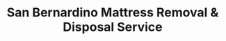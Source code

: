 ---
layout: location.njk
title: San Bernardino Mattress Removal & Disposal Service
description: Professional mattress removal in San Bernardino, CA. Next-day pickup  Licensed, insured, and eco-friendly. Serving 16 neighborhoods across the Inland Empire.
permalink: /mattress-removal/california/san-bernardino/
city: San Bernardino
state: California
stateSlug: california
tier: 2
coordinates:
  lat: 34.1083
  lng: -117.2898
pricing:
  startingPrice: 125
  single: 125
  queen: 125  
  king: 135
  boxSpring: 30
neighborhoods:
  - name: Verdemont Heights
    zipCodes: [92407]
  - name: Muscoy
    zipCodes: [92407] 
  - name: Del Rosa
    zipCodes: [92404]
  - name: Arrowhead Springs
    zipCodes: [92414]
  - name: University District
    zipCodes: [92407]
  - name: Central City
    zipCodes: [92401, 92410]
  - name: Highland
    zipCodes: [92346]
  - name: North Park
    zipCodes: [92405]
  - name: Westside
    zipCodes: [92411]
  - name: East Highlands
    zipCodes: [92404]
  - name: Baseline
    zipCodes: [92410]
  - name: Devore Heights
    zipCodes: [92407]
  - name: Shandin Hills
    zipCodes: [92407]
  - name: Cable Canyon
    zipCodes: [92405]
  - name: Kendall Drive
    zipCodes: [92407]
  - name: Rosena Ranch
    zipCodes: [92407]
zipCodes:
  - 92401
  - 92404
  - 92405
  - 92407
  - 92410
  - 92411
  - 92414
  - 92346
recyclingPartners:
  - Bye Bye Mattress Program locations
  - Republic Services facilities
  - Waste Management Inc. processing centers
localRegulations: San Bernardino County requires proper disposal of mattresses through licensed waste management companies or approved recycling facilities. The California Bye Bye Mattress program provides free recycling through designated drop-off locations throughout the region.
nearbyCities:
  - name: Fontana
    distance: 8
    isSuburb: true
    slug: fontana
  - name: Ontario
    distance: 12
    isSuburb: true
    slug: ontario
  - name: Rancho Cucamonga
    distance: 15
    isSuburb: true
    slug: rancho-cucamonga
  - name: Riverside
    distance: 18
  - name: Redlands
    distance: 16
  - name: Colton
    distance: 10
reviews:
  count: 142
  featured:
    - author: Jessica R.
      neighborhood: Verdemont Heights
      rating: 5
      text: "Lived in Verdemont for 12 years - these hills can be tricky for deliveries, but this team knew exactly how to navigate the winding streets. Removed our California king mattress without any issues. Professional from start to finish."
    - author: Miguel A.
      neighborhood: Muscoy  
      rating: 5
      text: "Fast service in 92407. Team arrived on time, loaded our mattress and box spring quickly. Appreciated that they understood the neighborhood - parked safely and worked around the train schedule. Fair price at $125."
    - author: Diana L.
      neighborhood: University District
      rating: 5
      text: "College area has tight parking but these guys figured it out. Removed two twin mattresses from our rental property between semesters. Clean truck, efficient crew, reasonable pricing. Would use again."
faqs:
  - question: How quickly can you pick up my mattress in San Bernardino?
    answer: We offer next-day pickup service throughout San Bernardino. Most appointments are available within 24-48 hours of booking. Same-day service may be available for urgent situations with additional fees.
  - question: Do you handle mattress removal from apartments near the railroad tracks?
    answer: Yes, our team is experienced with San Bernardino's railroad corridor neighborhoods including Muscoy and areas near the Burlington Northern Santa Fe tracks. We schedule around train schedules and handle all necessary logistics.
  - question: What areas of San Bernardino do you serve?
    answer: We serve all San Bernardino neighborhoods including Verdemont Heights, Muscoy, Del Rosa, University District, Arrowhead Springs, and surrounding areas. Our service covers all ZIP codes from 92401 to 92414.
  - question: Is mattress pickup included in the price?
    answer: Yes, pickup and removal are included in our pricing. We handle all loading, transportation, and proper disposal or recycling. No hidden fees for standard residential pickup service.
  - question: Do you recycle mattresses in San Bernardino?
    answer: Absolutely. We participate in California's Bye Bye Mattress program and work with local recycling partners to ensure responsible disposal and maximum material recovery in the Inland Empire.
  - question: What payment methods do you accept?
    answer: We accept cash, check, and all major credit cards (Visa, MasterCard, Discover, American Express). Payment is collected at the time of pickup. Online booking requires a credit card for scheduling.
  - question: Are you licensed and insured for mattress removal in San Bernardino?
    answer: Yes, we maintain all required business licenses and comprehensive liability insurance. Our team is trained in safe removal practices and we comply with all San Bernardino County waste disposal regulations.
  - question: Can you remove other bedroom furniture with the mattress?
    answer: Yes, we can remove bed frames, box springs, and other bedroom furniture during the same appointment. Each item has separate pricing - contact us for a complete quote on multiple items.
schema:
  "@context": "https://schema.org"
  "@type": "LocalBusiness"
  name: "A Bedder World San Bernardino"
  image: "https://abedderworld.com/images/service-areas/san-bernardino-mattress-removal.jpg"
  telephone: "720-263-6094"
  email: "info@abedderworld.com"
  address:
    "@type": "PostalAddress"
    addressLocality: "San Bernardino"
    addressRegion: "CA"
    addressCountry: "US"
  geo:
    "@type": "GeoCoordinates"
    latitude: 34.1083
    longitude: -117.2898
  url: "https://abedderworld.com/mattress-removal/california/san-bernardino/"
  areaServed:
    "@type": "City"
    name: "San Bernardino, California"
  serviceType: "Mattress Removal and Disposal"
  priceRange: "$125-$180"
  aggregateRating:
    "@type": "AggregateRating"
    ratingValue: "4.9"
    reviewCount: 142
pageContent:
  heroDescription: "A Bedder World provides reliable mattress removal service to all 16 neighborhoods across San Bernardino. From hilltop Verdemont Heights to the railroad corridor of Muscoy, we handle pickup and disposal of mattresses, box springs, and bed frames with next-day scheduling. Book online for immediate scheduling."
  
  aboutService: "San Bernardino's Inland Empire location as a major logistics hub means frequent mattress replacement for residents managing busy lifestyles. The region's extensive transportation network including I-10, I-215, and the Burlington Northern Santa Fe railyard creates a dynamic economic environment. We serve San Bernardino's diverse housing landscape - from upscale Verdemont Heights estates with mountain views to family neighborhoods in Muscoy, understanding each area's distinct access challenges and community characteristics. Our service provides convenient next-day pickup for all types of mattresses and bed frames."

  serviceAreasIntro: "Our service adapts to San Bernardino's complex geography and transportation challenges. In Verdemont Heights, we navigate winding hillside streets and million-dollar properties with specialized care. The Muscoy and Del Rosa areas require coordination with heavy rail traffic schedules - our team understands BNSF operations and plans around freight movements. University District rentals present rapid turnover challenges during academic transitions. The Central City and Westside neighborhoods, bisected by major highways, require strategic scheduling around high-volume truck traffic from the region's massive logistics industry."

  regulationsCompliance: "Our team maintains all required business licenses and comprehensive liability insurance. We comply with all San Bernardino County waste disposal regulations and work closely with regional facilities to ensure proper handling of all materials according to California environmental standards."

  environmentalImpact: "As the Inland Empire's major city, San Bernardino benefits from California's comprehensive mattress recycling infrastructure. We participate exclusively in California's Bye Bye Mattress program, ensuring materials are processed through certified recycling facilities rather than local landfills. This program recovers steel springs, foam, and fabric components for reuse in new products. Our responsible disposal process supports the region's sustainability goals while providing convenient service to residents throughout San Bernardino's 16 neighborhoods."

  howItWorksScheduling: "Select next-day or scheduled pickup times that work around Inland Empire transportation patterns. We offer morning and afternoon time windows, coordinating with train schedules in railroad corridor neighborhoods and avoiding peak warehouse truck traffic periods."

  howItWorksService: "Our licensed team arrives on time, handles all lifting and loading, and protects your property during removal. We navigate San Bernardino's challenging terrain - from Verdemont's hillside access to Muscoy's industrial corridor logistics - with specialized equipment and local expertise."

  howItWorksDisposal: "Materials are transported to California Bye Bye Mattress program facilities, where mattresses are properly broken down and recycled according to state environmental standards. This process supports the region's air quality improvement efforts by preventing improper disposal."

  sidebarStats:
    mattressesRemoved: "3,200"
---